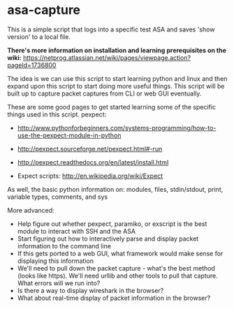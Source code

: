 asa-capture
===========
This is a simple script that logs into a specific test ASA and saves 'show version' to a local file.

**There's more information on installation and learning prerequisites on the wiki:**
https://netprog.atlassian.net/wiki/pages/viewpage.action?pageId=1736800

The idea is we can use this script to start learning python and linux and then expand upon this script to start doing more useful things. This script will be built up to capture packet captures from CLI or web GUI eventually.

These are some good pages to get started learning some of the specific things used in this script.
pexpect:
* http://www.pythonforbeginners.com/systems-programming/how-to-use-the-pexpect-module-in-python
* http://pexpect.sourceforge.net/pexpect.html#-run
* http://pexpect.readthedocs.org/en/latest/install.html

* Expect scripts: http://en.wikipedia.org/wiki/Expect

As well, the basic python information on: modules, files, stdin/stdout, print, variable types, comments, and sys

More advanced:
* Help figure out whether pexpect, paramiko, or exscript is the best module to interact with SSH and the ASA
* Start figuring out how to interactively parse and display packet information to the command line
* If this gets ported to a web GUI, what framework would make sense for displaying this information
* We'll need to pull down the packet capture - what's the best method (looks like https). We'll need urllib and other tools to pull that capture. What errors will we run into?
* Is there a way to display wireshark in the browser?
* What about real-time display of packet information in the browser?

